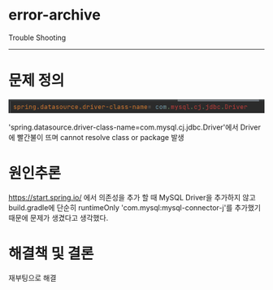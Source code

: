 # error-archive
Trouble Shooting

---

# 문제 정의

![](https://github.com/kabommm/error-archive/blob/main/img/MySQL_Error.PNG)

'spring.datasource.driver-class-name=com.mysql.cj.jdbc.Driver'에서 Driver에 빨간불이 뜨며 cannot resolve class or package 발생

# 원인추론

https://start.spring.io/ 에서 의존성을 추가 할 때 MySQL Driver을 추가하지 않고 build.gradle에 단순히 runtimeOnly 'com.mysql:mysql-connector-j'를 추가했기 때문에 문제가 생겼다고 생각했다.

# 해결책 및 결론

재부팅으로 해결


